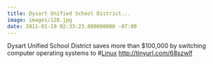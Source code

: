 ```yaml
---
title: Dysart Unified School District...
image: images/128.jpg
date: 2011-01-19 02:33:23.000000000 -07:00
---
```

Dysart Unified School District saves more than $100,000 by switching computer operating systems to #<a href="http://search.twitter.com/search?q=%23Linux" class="aktt_hashtag">Linux</a>  <a href="http://tinyurl.com/68szwlf" rel="nofollow">http://tinyurl.com/68szwlf</a>
